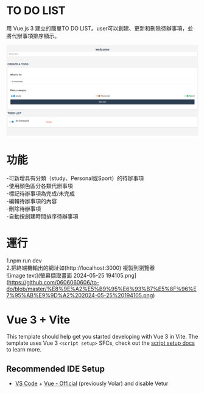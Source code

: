 # TO DO LIST
用 Vue.js 3 建立的簡單TO DO LIST。user可以創建、更新和刪除待辦事項，並將代辦事項排序顯示。  



![image text](app.png)

# 功能
-可新增具有分類（study、Personal或Sport）的待辦事項  
-使用顏色區分各類代辦事項  
-標記待辦事項為完成/未完成  
-編輯待辦事項的內容  
-刪除待辦事項  
-自動按創建時間排序待辦事項  


# 運行
1.npm run dev  
2.把終端機輸出的網址如(http://localhost:3000) 複製到瀏覽器  
![image text](螢幕擷取畫面 2024-05-25 194105.png](https://github.com/0606060606/to-do/blob/master/%E8%9E%A2%E5%B9%95%E6%93%B7%E5%8F%96%E7%95%AB%E9%9D%A2%202024-05-25%20194105.png)


# Vue 3 + Vite

This template should help get you started developing with Vue 3 in Vite. The template uses Vue 3 `<script setup>` SFCs, check out the [script setup docs](https://v3.vuejs.org/api/sfc-script-setup.html#sfc-script-setup) to learn more.

## Recommended IDE Setup

- [VS Code](https://code.visualstudio.com/) + [Vue - Official](https://marketplace.visualstudio.com/items?itemName=Vue.volar) (previously Volar) and disable Vetur
